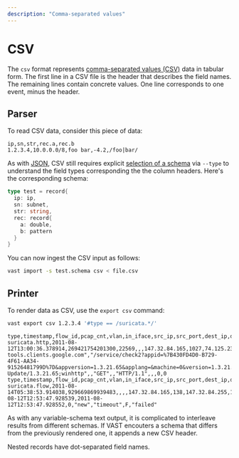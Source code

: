 ```yaml
---
description: "Comma-separated values"
---
```


# CSV

The `csv` format represents [comma-separated values
(CSV)](https://en.wikipedia.org/wiki/Comma-separated_values) data in tabular
form. The first line in a CSV file is the header that describes the field names.
The remaining lines contain concrete values. One line corresponds to one event,
minus the header.

## Parser

To read CSV data, consider this piece of data:

```csv
ip,sn,str,rec.a,rec.b
1.2.3.4,10.0.0.0/8,foo bar,-4.2,/foo|bar/
```

As with [JSON](json), CSV still requires explicit [selection of a
schema](/docs/use/import/#map-events-to-schemas) via `--type` to understand the
field types corresponding the the column headers. Here's the corresponding
schema:

```go title=test.schema
type test = record{
  ip: ip,
  sn: subnet,
  str: string,
  rec: record{
    a: double,
    b: pattern
  }
}
```

You can now ingest the CSV input as follows:

```bash
vast import -s test.schema csv < file.csv
```

## Printer

To render data as CSV, use the `export csv` command:

```bash
vast export csv 1.2.3.4 '#type == /suricata.*/'
```

```csv
type,timestamp,flow_id,pcap_cnt,vlan,in_iface,src_ip,src_port,dest_ip,dest_port,proto,event_type,community_id,http.hostname,http.url,http.http_port,http.http_user_agent,http.http_content_type,http.http_method,http.http_refer,http.protocol,http.status,http.redirect,http.length,tx_id
suricata.http,2011-08-12T13:00:36.378914,269421754201300,22569,,,147.32.84.165,1027,74.125.232.202,80,"TCP","http",,"cr-tools.clients.google.com","/service/check2?appid=%7B430FD4D0-B729-4F61-AA34-91526481799D%7D&appversion=1.3.21.65&applang=&machine=0&version=1.3.21.65&osversion=5.1&servicepack=Service%20Pack%202",,"Google Update/1.3.21.65;winhttp",,"GET",,"HTTP/1.1",,,0,0
type,timestamp,flow_id,pcap_cnt,vlan,in_iface,src_ip,src_port,dest_ip,dest_port,proto,event_type,community_id,flow.pkts_toserver,flow.pkts_toclient,flow.bytes_toserver,flow.bytes_toclient,flow.start,flow.end,flow.age,flow.state,flow.reason,flow.alerted,app_proto
suricata.flow,2011-08-14T05:38:53.914038,929669869939483,,,,147.32.84.165,138,147.32.84.255,138,"UDP","flow",,2,0,486,0,2011-08-12T12:53:47.928539,2011-08-12T12:53:47.928552,0,"new","timeout",F,"failed"
```

As with any variable-schema text output, it is complicated to interleave results
from different schemas. If VAST encouters a schema that differs from the
previously rendered one, it appends a new CSV header.

Nested records have dot-separated field names.
